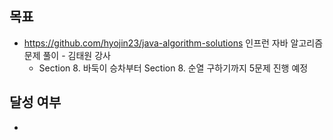 ## 목표

- https://github.com/hyojin23/java-algorithm-solutions 인프런 자바 알고리즘 문제 풀이 - 김태원 강사
  - Section 8. 바둑이 승차부터 Section 8. 순열 구하기까지 5문제 진행 예정

## 달성 여부
-
